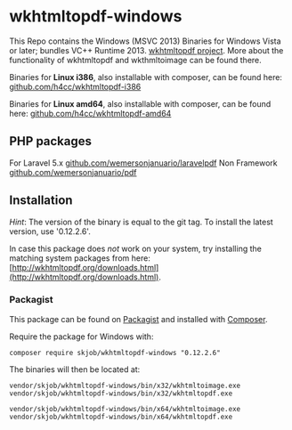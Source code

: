 wkhtmltopdf-windows
================

This Repo contains the Windows (MSVC 2013) Binaries for Windows Vista or later; bundles VC++ Runtime 2013.
[wkhtmltopdf project](http://wkhtmltopdf.org/).
More about the functionality of wkhtmltopdf and wkthmltoimage can be found there.

Binaries for __Linux i386__, also installable with composer, can be found here: [github.com/h4cc/wkhtmltopdf-i386](https://github.com/h4cc/wkhtmltopdf-i386)

Binaries for __Linux amd64__, also installable with composer, can be found here: [github.com/h4cc/wkhtmltopdf-amd64](https://github.com/h4cc/wkhtmltopdf-amd64)

## PHP packages

For Laravel 5.x [github.com/wemersonjanuario/laravelpdf](https://github.com/wemersonjanuario/laravelpdf)
Non Framework [github.com/wemersonjanuario/pdf](https://github.com/wemersonjanuario/pdf)


## Installation

_Hint_:
The version of the binary is equal to the git tag.
To install the latest version, use '0.12.2.6'.

In case this package does _not_ work on your system, try installing the matching system packages from here: [http://wkhtmltopdf.org/downloads.html](http://wkhtmltopdf.org/downloads.html).

### Packagist

This package can be found on [Packagist](http://packagist.org) and installed with [Composer](https://getcomposer.org/).

Require the package for Windows with:

    composer require skjob/wkhtmltopdf-windows "0.12.2.6"

The binaries will then be located at:

    vendor/skjob/wkhtmltopdf-windows/bin/x32/wkhtmltoimage.exe
    vendor/skjob/wkhtmltopdf-windows/bin/x32/wkhtmltopdf.exe

    vendor/skjob/wkhtmltopdf-windows/bin/x64/wkhtmltoimage.exe
    vendor/skjob/wkhtmltopdf-windows/bin/x64/wkhtmltopdf.exe